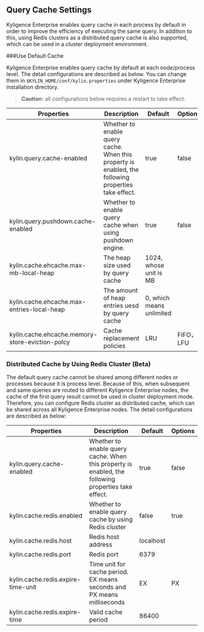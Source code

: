 ## Query Cache Settings

Kyligence Enterprise enables query cache in each process by default in order to improve the efficiency of executing the same query. In addition to this, using Redis clusters as a distributed query cache is also supported, which can be used in a cluster deployment environment.

###Use Default Cache

Kyligence Enterprise enables query cache by default at each node/process level. The detail configurations are described as below. You can change them in `$KYLIN_HOME/conf/kylin.properties` under Kyligence Enterprise installation directory.

> **Caution:** all configurations below requires a restart to take effect. 

| Properties                                      | Description                                                  | Default                  | Options   |
| ----------------------------------------------- | ------------------------------------------------------------ | ------------------------ | --------- |
| kylin.query.cache-enabled                       | Whether to enable query cache. When this property is enabled, the following properties take effect. | true                     | false     |
| kylin.query.pushdown.cache-enabled              | Whether to enable query cache when using pushdown engine.    | true                     | false     |
| kylin.cache.ehcache.max-mb-local-heap           | The heap size used by query cache                            | 1024, whose unit is MB   |           |
| kylin.cache.ehcache.max-entries-local-heap      | The amount of heap entries uesd by query cache               | 0, which means unlimited |           |
| kylin.cache.ehcache.memory-store-eviction-polcy | Cache replacement policies                                   | LRU                      | FIFO，LFU |

### Distributed Cache by Using Redis Cluster (Beta)

The default query cache cannot be shared among different nodes or processes because it is process level. Because of this,  when subsequent and same queries are routed to different Kyligence Enterprise nodes, the cache of the first query result cannot be used in cluster deployment mode. Therefore, you can configure Redis cluster as distributed cache, which can be shared across all Kyligence Enterprise nodes. The detail configurations are described as below:

| Properties                         | Description                                                  | Default   | Options |
| ---------------------------------- | ------------------------------------------------------------ | --------- | ------- |
| kylin.query.cache-enabled          | Whether to enable query cache. When this property is enabled, the following properties take effect. | true      | false   |
| kylin.cache.redis.enabled          | Whether to enable query cache by using Redis cluster         | false     | true    |
| kylin.cache.redis.host             | Redis host address                                           | localhost |         |
| kylin.cache.redis.port             | Redis port                                                   | 6379      |         |
| kylin.cache.redis.expire-time-unit | Time unit for cache period. EX means seconds and PX means milliseconds | EX        | PX      |
| kylin.cache.redis.expire-time      | Valid cache period                                           | 86400     |         |